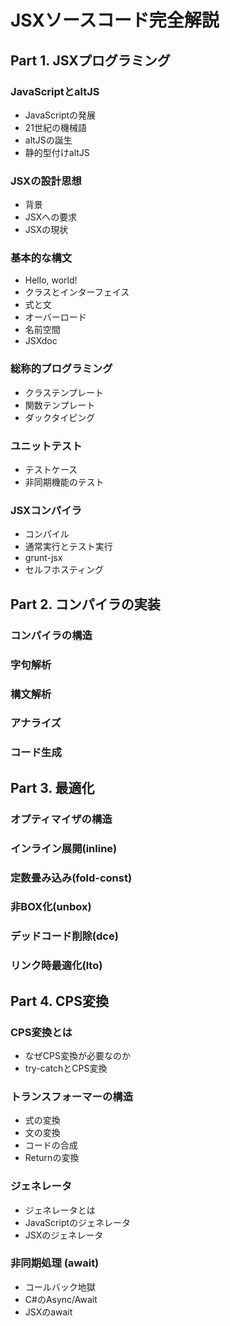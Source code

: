 # JSXソースコード完全解説

## Part 1. JSXプログラミング

### JavaScriptとaltJS

- JavaScriptの発展
- 21世紀の機械語
- altJSの誕生
- 静的型付けaltJS

### JSXの設計思想

- 背景
- JSXへの要求
- JSXの現状

### 基本的な構文

- Hello, world!
- クラスとインターフェイス
- 式と文
- オーバーロード
- 名前空間
- JSXdoc

### 総称的プログラミング

- クラステンプレート
- 関数テンプレート
- ダックタイピング

### ユニットテスト

- テストケース
- 非同期機能のテスト

### JSXコンパイラ

- コンパイル
- 通常実行とテスト実行
- grunt-jsx
- セルフホスティング

## Part 2. コンパイラの実装

### コンパイラの構造

### 字句解析

### 構文解析

### アナライズ

### コード生成

## Part 3. 最適化

### オプティマイザの構造

### インライン展開(inline)

### 定数畳み込み(fold-const)

### 非BOX化(unbox)

### デッドコード削除(dce)

### リンク時最適化(lto)

## Part 4. CPS変換

### CPS変換とは

- なぜCPS変換が必要なのか
- try-catchとCPS変換

### トランスフォーマーの構造

- 式の変換
- 文の変換
- コードの合成
- Returnの変換

### ジェネレータ

- ジェネレータとは
- JavaScriptのジェネレータ
- JSXのジェネレータ

### 非同期処理 (await)

- コールバック地獄
- C#のAsync/Await
- JSXのawait
